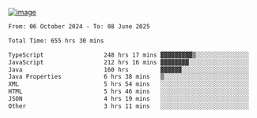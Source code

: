 
[![image](https://github.com/user-attachments/assets/3e37fcfd-5657-4b9d-95f6-80b564699e3f)](https://ayushmaurya.vercel.app)

<!--START_SECTION:waka-->

```txt
From: 06 October 2024 - To: 08 June 2025

Total Time: 655 hrs 30 mins

TypeScript                 248 hrs 17 mins ▓▓▓▓▓▓▓▓▓▒░░░░░░░░░░░░░░░   37.69 %
JavaScript                 212 hrs 16 mins ▓▓▓▓▓▓▓▓░░░░░░░░░░░░░░░░░   32.23 %
Java                       160 hrs         ▓▓▓▓▓▓░░░░░░░░░░░░░░░░░░░   24.29 %
Java Properties            6 hrs 38 mins   ▒░░░░░░░░░░░░░░░░░░░░░░░░   01.01 %
XML                        5 hrs 54 mins   ░░░░░░░░░░░░░░░░░░░░░░░░░   00.90 %
HTML                       5 hrs 46 mins   ░░░░░░░░░░░░░░░░░░░░░░░░░   00.88 %
JSON                       4 hrs 19 mins   ░░░░░░░░░░░░░░░░░░░░░░░░░   00.66 %
Other                      3 hrs 11 mins   ░░░░░░░░░░░░░░░░░░░░░░░░░   00.48 %
```

<!--END_SECTION:waka-->

<!--
**the-t3ch-wizard/the-t3ch-wizard** is a ✨ _special_ ✨ repository because its `README.md` (this file) appears on your GitHub profile.

Here are some ideas to get you started:

- 🔭 I’m currently working on ...
- 🌱 I’m currently learning ...
- 👯 I’m looking to collaborate on ...
- 🤔 I’m looking for help with ...
- 💬 Ask me about ...
- 📫 How to reach me: ...
- 😄 Pronouns: ...
- ⚡ Fun fact: ...
-->
